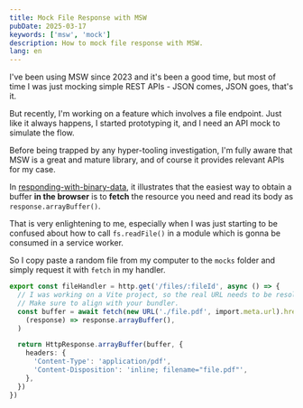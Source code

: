 ```yaml
---
title: Mock File Response with MSW
pubDate: 2025-03-17
keywords: ['msw', 'mock']
description: How to mock file response with MSW.
lang: en
---
```


I've been using MSW since 2023 and it's been a good time, but most of time I was just mocking simple REST APIs - JSON comes, JSON goes, that's it.

But recently, I'm working on a feature which involves a file endpoint. Just like it always happens, I started prototyping it, and I need an API mock to simulate the flow.

Before being trapped by any hyper-tooling investigation, I'm fully aware that MSW is a great and mature library, and of course it provides relevant APIs for my case.

In [responding-with-binary-data](https://mswjs.io/docs/recipes/responding-with-binary-data), it illustrates that the easiest way to obtain a buffer **in the browser** is to **fetch** the resource you need and read its body as `response.arrayBuffer()`.

That is very enlightening to me, especially when I was just starting to be confused about how to call `fs.readFile()` in a module which is gonna be consumed in a service worker.

So I copy paste a random file from my computer to the `mocks` folder and simply request it with `fetch` in my handler.

```ts
export const fileHandler = http.get('/files/:fileId', async () => {
  // I was working on a Vite project, so the real URL needs to be resolved with `import.meta.url.`.
  // Make sure to align with your bundler.
  const buffer = await fetch(new URL('./file.pdf', import.meta.url).href).then(
    (response) => response.arrayBuffer(),
  )

  return HttpResponse.arrayBuffer(buffer, {
    headers: {
      'Content-Type': 'application/pdf',
      'Content-Disposition': 'inline; filename="file.pdf"',
    },
  })
})
```
